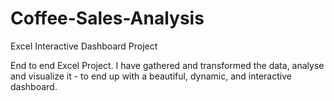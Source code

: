 # Coffee-Sales-Analysis
Excel Interactive Dashboard Project

End to end Excel Project. I have gathered and transformed the data, analyse and visualize it - to end up with a beautiful, dynamic, and interactive dashboard.
